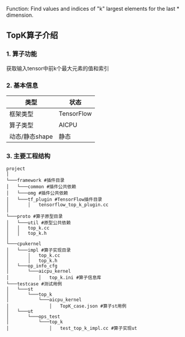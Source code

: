 Function: Find values and indices of "k" largest elements for the last * dimension.


## TopK算子介绍
### 1. 算子功能
获取输入tensor中前k个最大元素的值和索引

### 2. 基本信息
| **类型**       | **状态**    |
|-------------|---------------|
| 框架类型    | TensorFlow  |
| 算子类型 |  AICPU     |
| 动态/静态shape  | 静态 |

### 3. 主要工程结构
```
project
│  
└───framework #插件目录
│   └───common #插件公共依赖
│   └───omg #插件公共依赖
│   └───tf_plugin #TensorFlow插件目录
│       │   tensorflow_top_k_plugin.cc
│  
└───proto #算子原型目录
│   └───util #原型公共依赖
│   │   top_k.cc
│   │   top_k.h
│   
└───cpukernel
│   └───impl #算子实现目录
│       │   top_k.cc
│       │   top_k.h
│   └───op_info_cfg
│       └───aicpu_kernel
│           │   top_k.ini #算子信息库
└───testcase #测试用例
│   └───st
│       └───top_k
│           └───aicpu_kernel
│               │   TopK_case.json #算子st用例
│   └───ut
│       └───ops_test
│           └───top_k
│               │   test_top_k_impl.cc #算子实现ut
```
